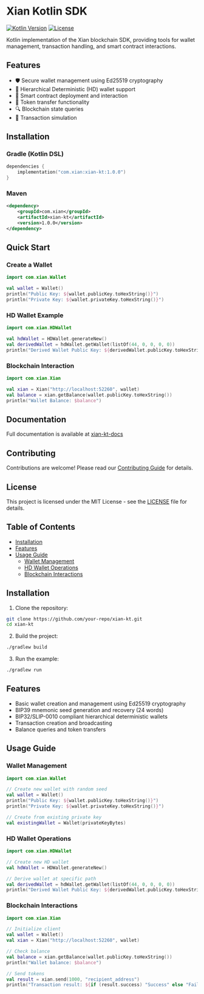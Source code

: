 # Xian Kotlin SDK

[![Kotlin Version](https://img.shields.io/badge/kotlin-1.9.22-blue.svg)](https://kotlinlang.org)
[![License](https://img.shields.io/badge/license-MIT-blue.svg)](LICENSE)

Kotlin implementation of the Xian blockchain SDK, providing tools for wallet management, transaction handling, and smart contract interactions.

## Features

- 🛡️ Secure wallet management using Ed25519 cryptography
- 🔗 Hierarchical Deterministic (HD) wallet support
- 📜 Smart contract deployment and interaction
- 💸 Token transfer functionality
- 🔍 Blockchain state queries
- 🧪 Transaction simulation

## Installation

### Gradle (Kotlin DSL)
```kotlin
dependencies {
    implementation("com.xian:xian-kt:1.0.0")
}
```

### Maven
```xml
<dependency>
    <groupId>com.xian</groupId>
    <artifactId>xian-kt</artifactId>
    <version>1.0.0</version>
</dependency>
```

## Quick Start

### Create a Wallet
```kotlin
import com.xian.Wallet

val wallet = Wallet()
println("Public Key: ${wallet.publicKey.toHexString()}")
println("Private Key: ${wallet.privateKey.toHexString()}")
```

### HD Wallet Example
```kotlin
import com.xian.HDWallet

val hdWallet = HDWallet.generateNew()
val derivedWallet = hdWallet.getWallet(listOf(44, 0, 0, 0, 0))
println("Derived Wallet Public Key: ${derivedWallet.publicKey.toHexString()}")
```

### Blockchain Interaction
```kotlin
import com.xian.Xian

val xian = Xian("http://localhost:52260", wallet)
val balance = xian.getBalance(wallet.publicKey.toHexString())
println("Wallet Balance: $balance")
```

## Documentation

Full documentation is available at [xian-kt-docs](https://github.com/Endogen/xian-kt/wiki)

## Contributing

Contributions are welcome! Please read our [Contributing Guide](CONTRIBUTING.md) for details.

## License

This project is licensed under the MIT License - see the [LICENSE](LICENSE) file for details.


## Table of Contents
- [Installation](#installation)
- [Features](#features)
- [Usage Guide](#usage-guide)
  - [Wallet Management](#wallet-management)
  - [HD Wallet Operations](#hd-wallet-operations)
  - [Blockchain Interactions](#blockchain-interactions)

## Installation

1. Clone the repository:
```bash
git clone https://github.com/your-repo/xian-kt.git
cd xian-kt
```

2. Build the project:
```bash
./gradlew build
```

3. Run the example:
```bash
./gradlew run
```

## Features

- Basic wallet creation and management using Ed25519 cryptography
- BIP39 mnemonic seed generation and recovery (24 words)
- BIP32/SLIP-0010 compliant hierarchical deterministic wallets
- Transaction creation and broadcasting
- Balance queries and token transfers

## Usage Guide

### Wallet Management

```kotlin
import com.xian.Wallet

// Create new wallet with random seed
val wallet = Wallet()
println("Public Key: ${wallet.publicKey.toHexString()}")
println("Private Key: ${wallet.privateKey.toHexString()}")

// Create from existing private key
val existingWallet = Wallet(privateKeyBytes)
```

### HD Wallet Operations

```kotlin
import com.xian.HDWallet

// Create new HD wallet
val hdWallet = HDWallet.generateNew()

// Derive wallet at specific path
val derivedWallet = hdWallet.getWallet(listOf(44, 0, 0, 0, 0))
println("Derived Wallet Public Key: ${derivedWallet.publicKey.toHexString()}")
```

### Blockchain Interactions

```kotlin
import com.xian.Xian

// Initialize client
val wallet = Wallet()
val xian = Xian("http://localhost:52260", wallet)

// Check balance
val balance = xian.getBalance(wallet.publicKey.toHexString())
println("Wallet balance: $balance")

// Send tokens
val result = xian.send(1000, "recipient_address")
println("Transaction result: ${if (result.success) "Success" else "Failed"}")
```